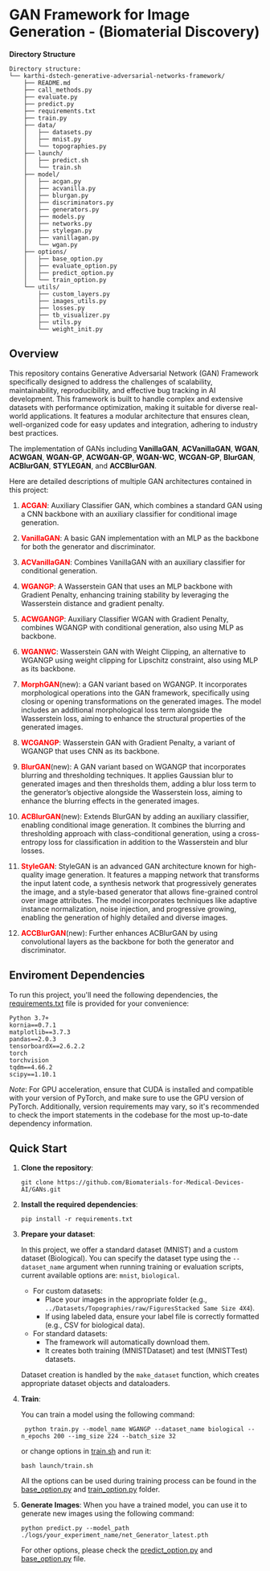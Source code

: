 # GAN Framework for Image Generation - (Biomaterial Discovery) 

**Directory Structure**
```
Directory structure:
└── karthi-dstech-generative-adversarial-networks-framework/
    ├── README.md
    ├── call_methods.py
    ├── evaluate.py
    ├── predict.py
    ├── requirements.txt
    ├── train.py
    ├── data/
    │   ├── datasets.py
    │   ├── mnist.py
    │   └── topographies.py
    ├── launch/
    │   ├── predict.sh
    │   └── train.sh
    ├── model/
    │   ├── acgan.py
    │   ├── acvanilla.py
    │   ├── blurgan.py
    │   ├── discriminators.py
    │   ├── generators.py
    │   ├── models.py
    │   ├── networks.py
    │   ├── stylegan.py
    │   ├── vanillagan.py
    │   └── wgan.py
    ├── options/
    │   ├── base_option.py
    │   ├── evaluate_option.py
    │   ├── predict_option.py
    │   └── train_option.py
    └── utils/
        ├── custom_layers.py
        ├── images_utils.py
        ├── losses.py
        ├── tb_visualizer.py
        ├── utils.py
        └── weight_init.py
```

## Overview

This repository contains Generative Adversarial Network (GAN) Framework specifically designed to address the challenges of scalability, maintainability, reproducibility, and effective bug tracking in AI development. This framework is built to handle complex and extensive datasets with performance optimization, making it suitable for diverse real-world applications. It features a modular architecture that ensures clean, well-organized code for easy updates and integration, adhering to industry best practices.

The implementation of GANs including **VanillaGAN**, **ACVanillaGAN**, **WGAN**, **ACWGAN**, **WGAN-GP**, **ACWGAN-GP**, **WGAN-WC**, **WCGAN-GP**, **BlurGAN**, **ACBlurGAN**, **STYLEGAN**, and **ACCBlurGAN**. 


Here are detailed descriptions of multiple GAN architectures contained in this project: 

1. **<span style="color:red;">ACGAN</span>**: Auxiliary Classifier GAN, which combines a standard GAN using a CNN backbone with an auxiliary classifier for conditional image generation.

2. **<span style="color:red;">VanillaGAN</span>**: A basic GAN implementation with an MLP as the backbone for both the generator and discriminator.

3. **<span style="color:red;">ACVanillaGAN</span>**: Combines VanillaGAN with an auxiliary classifier for conditional generation.

4. **<span style="color:red;">WGANGP</span>**: A Wasserstein GAN that uses an MLP backbone with Gradient Penalty, enhancing training stability by leveraging the Wasserstein distance and gradient penalty.

5. **<span style="color:red;">ACWGANGP</span>**: Auxiliary Classifier WGAN with Gradient Penalty, combines WGANGP with conditional generation, also using MLP as backbone.

6. **<span style="color:red;">WGANWC</span>**: Wasserstein GAN with Weight Clipping, an alternative to WGANGP using weight clipping for Lipschitz constraint, also using MLP as its backbone.


7. **<span style="color:red;">MorphGAN</span>**(new): a GAN variant based on WGANGP. It incorporates morphological operations into the GAN framework, specifically using closing or opening transformations on the generated images. The model includes an additional morphological loss term alongside the Wasserstein loss, aiming to enhance the structural properties of the generated images.

8. **<span style="color:red;">WCGANGP</span>**: Wasserstein GAN with Gradient Penalty, a variant of WGANGP that uses CNN as its backbone.


9. **<span style="color:red;">BlurGAN</span>**(new):  A GAN variant based on WGANGP that incorporates blurring and thresholding techniques. It applies Gaussian blur to generated images and then thresholds them, adding a blur loss term to the generator’s objective alongside the Wasserstein loss, aiming to enhance the blurring effects in the generated images.

10. **<span style="color:red;">ACBlurGAN</span>**(new): Extends BlurGAN by adding an auxiliary classifier, enabling conditional image generation. It combines the blurring and thresholding approach with class-conditional generation, using a cross-entropy loss for classification in addition to the Wasserstein and blur losses.

11. **<span style="color:red;">StyleGAN</span>**: StyleGAN is an advanced GAN architecture known for high-quality image generation. It features a mapping network that transforms the input latent code, a synthesis network that progressively generates the image, and a style-based generator that allows fine-grained control over image attributes. The model incorporates techniques like adaptive instance normalization, noise injection, and progressive growing, enabling the generation of highly detailed and diverse images.

12. **<span style="color:red;">ACCBlurGAN</span>**(new): Further enhances ACBlurGAN by using convolutional layers as the backbone for both the generator and discriminator.


## Enviroment Dependencies
To run this project, you'll need the following dependencies, the [requirements.txt](./requirements.txt) file is provided for your convenience:

    Python 3.7+
    kornia==0.7.1
    matplotlib==3.7.3
    pandas==2.0.3
    tensorboardX==2.6.2.2
    torch
    torchvision
    tqdm==4.66.2
    scipy==1.10.1
*Note*: For GPU acceleration, ensure that CUDA is installed and compatible with your version of PyTorch, and make sure to use the GPU version of PyTorch. Additionally, version requirements may vary, so it's recommended to check the import statements in the codebase for the most up-to-date dependency information.

## Quick Start
1. **Clone the repository**:
    ``` 
    git clone https://github.com/Biomaterials-for-Medical-Devices-AI/GANs.git
    ```

2. **Install the required dependencies**:
    ```
    pip install -r requirements.txt
    ```
3. **Prepare your dataset**:

   In this project, we offer a standard dataset (MNIST) and a custom dataset (Biological). You can specify the dataset type using the `--dataset_name` argument when running training or evaluation scripts, current available options are: `mnist`, `biological`.
   - For custom datasets:
     - Place your images in the appropriate folder (e.g., `../Datasets/Topographies/raw/FiguresStacked Same Size 4X4`).
     - If using labeled data, ensure your label file is correctly formatted (e.g., CSV for biological data).
   - For standard datasets:
     - The framework will automatically download them.
     - It creates both training (MNISTDataset) and test (MNISTTest) datasets.

    Dataset creation is handled by the `make_dataset` function, which creates appropriate dataset objects and dataloaders.

 4. **Train**:

    You can train a model using the following command:
    ```
     python train.py --model_name WGANGP --dataset_name biological --n_epochs 200 --img_size 224 --batch_size 32
    ```
    or change options in [train.sh](./launch/train.sh) and run it:
    ```
    bash launch/train.sh
    ```
    All the options can be used during training process can be found in the [base_option.py](./options/base_option.py) and [train_option.py](./options/train_option.py) folder.

5. **Generate Images**:
   When you have a trained model, you can use it to generate new images using the following command:
   ```
   python predict.py --model_path ./logs/your_experiment_name/net_Generator_latest.pth
   ```
   For other options, please check the [predict_option.py](./options/predict_option.py) and [base_option.py](./options/base_option.py) file.

